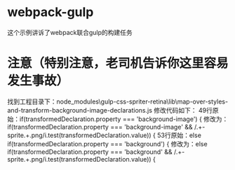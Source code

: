 # webpack-gulp
这个示例讲诉了webpack联合gulp的构建任务
# 注意（特别注意，老司机告诉你这里容易发生事故）
找到工程目录下：node_modules\gulp-css-spriter-retina\lib\map-over-styles-and-transform-background-image-declarations.js 修改代码如下：
49行原始：if(transformedDeclaration.property === 'background-image') {
修改为：if(transformedDeclaration.property === 'background-image' && /.+\-sprite.+\.png/i.test(transformedDeclaration.value)) {
53行原始：else if(transformedDeclaration.property === 'background') {
修改为：else if(transformedDeclaration.property === 'background' && /.+\-sprite.+\.png/i.test(transformedDeclaration.value)) {
